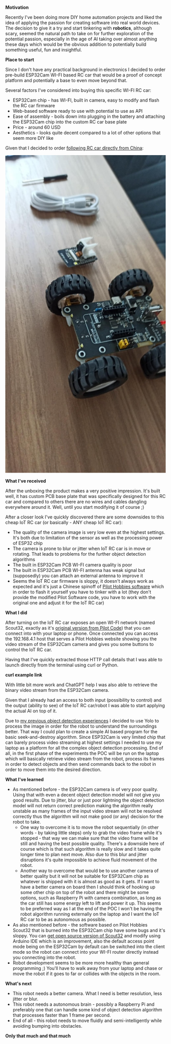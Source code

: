 **Motivation**

Recently I've been doing more DIY home automation projects and liked the idea of applying the passion for creating software into real world devices.
The decision to give it a try and start tinkering with **robotics**, although scary, seemed the natural path to take on for further exploration of the potential passion, especially in the age of AI taking over almost anything these days which would be the obvious addition to potentially build something useful, fun and insightful. 

**Place to start**

Since I don't have any practical background in electronics I decided to order pre-build ESP32Cam WI-FI based RC car that would be a proof of concept platform and potentially a base to even move beyond that.

Several factors I've considered into buying this specific WI-FI RC car:
* ESP32Cam chip - has WI-FI, built in camera, easy to modify and flash the RC car firmware
* Web-based software ready to use with potential to use as API
* Ease of assembly - boils down into plugging in the battery and attaching the ESP32Cam chip into the custom RC car base plate
* Price - around 60 USD
* Aesthetics - looks quite decent compared to a lot of other options that seem more DIY like

Given that I decided to order [following RC car directly from China](https://pl.aliexpress.com/item/1005006722055337.html):

![IoT RC car from China](https://raw.githubusercontent.com/wjan/wjan.github.io/main/img/rccar.jpeg)

**What I've received**

After the unboxing the product makes a very positive impression. It's built well, it has custom PCB base plate that was specifically designed for this RC car and compared to others there are no wires and cables dangling everywhere around it. Well, until you start modifying it of course ;)

After a closer look I've quickly discovered there are some downsides to this cheap IoT RC car (or basically - ANY cheap IoT RC car):
* The quality of the camera image is very low even at the highest settings. It's both due to limitation of the sensor as well as the processing power of ESP32 chip
* The camera is prone to blur or jitter when IoT RC car is in move or rotating. That leads to problems for the further object detection algorithms 
* The built in ESP32Cam PCB WI-FI camera quality is poor 
* The built in ESP32Cam PCB WI-FI antenna has weak signal but (supposedly) you can attach an external antenna to improve it
* Seems the IoT RC car firmware is sloppy, it doesn't always work as expected and it's just a Chinese spinoff of [Pilot Hobbies software](https://pilothobbies.com/) which in order to flash it yourself you have to tinker with a lot (they don't provide the modified Pilot Software code, you have to work with the original one and adjust it for the IoT RC car)

**What I did**

After turning on the IoT RC car exposes an open WI-FI network (named Scout32, exactly as it's [original version from Pilot Code](https://www.pilothobbies.com/product/scout32/)) that you can connect into with your laptop or phone. Once connected you can access the 192.168.4.1 host that serves a Pilot Hobbies website showing you the video stream of the ESP32Cam camera and gives you some buttons to control the IoT RC car.

Having that I've quickly extracted those HTTP call details that I was able to launch directly from the terminal using curl or Python.

**curl example link**

With little bit more work and ChatGPT help I was also able to retrieve the binary video stream from the ESP32Cam camera.

Given that I already had an access to both input (possibility to control) and the output (ability to see) of the IoT RC car/robot I was able to start applying the actual AI on top of it.

Due to [my previous object detection experiences](https://wjan.github.io/posts/Tesla-like-2D-Environment-Mapping-Using-YOLOv5-and-MiDaS/) I decided to use Yolo to process the image in order for the robot to understand the surroundings better. That way I could plan to create a simple AI based program for the basic seek-and-destroy algorithm.
Since ESP32Cam is very limited chip that can barely process video streaming at highest settings I needed to use my laptop as a platform for all the complex object detection processing. End of all, in the first phase of the experiments the POC will be run on the laptop which will basically retrieve video stream from the robot, process its frames in order to detect objects and then send commands back to the robot in order to move them into the desired direction.

**What I've learned**
* As mentioned before - the ESP32Cam camera is of very poor quality. Using that with even a decent object detection model will not give you good results. Due to jitter, blur or just poor lightning the object detection model will not return correct prediction making the algorithm really unstable as many frames of the input video stream will not be resolved correctly thus the algorithm will not make good (or any) decision for the robot to take. 
    * One way to overcome it is to move the robot sequentially (in other words - by taking little steps) only to grab the video frame while it's stopped - that way we can make sure that the video frame will be still and having the best possible quality. There's a downside here of course which is that such algorithm is really slow and it takes quite longer time to plan next move. Also due to this blur and jitter disruptions it's quite impossible to achieve fluid movement of the robot.
    * Another way to overcome that would be to use another camera of better quality but it will not be suitable for ESP32Cam chip as whatever is shipped with it is almost as good as it gets. If I want to have a better camera on board then I should think of hooking up some other chip on top of the robot and there might be some options, such as Raspberry Pi with camera combination, as long as the car still has some energy left to lift and power it up. This seems to be preferred way as I at the end of the POC I won't be having the robot algorithm running externally on the laptop and I want the IoT RC car to be as autonomous as possible.
* As also mentioned before - the software based on Pilot Hobbies Scout32 that is burned into the ESP32Cam chip have some bugs and it's sloppy. You can [get open source version of Scout32](https://www.pilothobbies.com/wp-content/uploads/2022/05/Scout32-ScoutXL_2.2.zip) and modify using Arduino IDE which is an improvement, also the default access point mode being on the ESP32Cam by default can be switched into the client mode so the robot can connect into your WI-FI router directly instead you connecting into the robot.
* Robot development seems to be more more healthy than general programming ;) You'll have to walk away from your laptop and chase or move the robot if it goes to far or collides with the objects in the room.

**What's next**
* This robot needs a better camera. What I need is better resolution, less jitter or blur. 
* This robot needs a autonomous brain - possibly a Raspberry Pi and preferably one that can handle some kind of object detection algorithm that processes faster than 1 frame per second.
* End of all - this robot needs to move fluidly and semi-intelligently while avoiding bumping into obstacles.

**Only that much and that much**